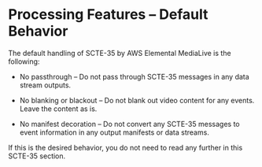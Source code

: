 # Processing Features – Default Behavior<a name="processing-options-default"></a>

The default handling of SCTE\-35 by AWS Elemental MediaLive is the following:

+ No passthrough – Do not pass through SCTE\-35 messages in any data stream outputs\. 

+ No blanking or blackout – Do not blank out video content for any events\. Leave the content as is\.

+ No manifest decoration – Do not convert any SCTE\-35 messages to event information in any output manifests or data streams\.

If this is the desired behavior, you do not need to read any further in this SCTE\-35 section\.